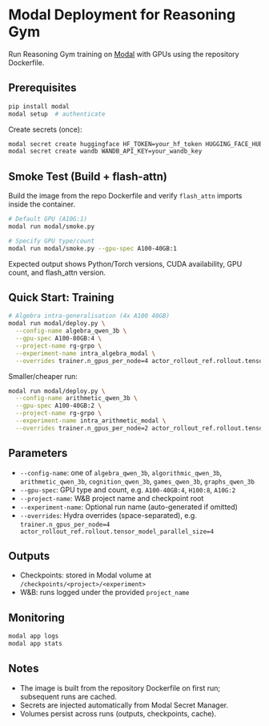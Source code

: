 # Modal Deployment for Reasoning Gym

Run Reasoning Gym training on [Modal](https://modal.com) with GPUs using the repository Dockerfile.

## Prerequisites

```bash
pip install modal
modal setup  # authenticate
```

Create secrets (once):
```bash
modal secret create huggingface HF_TOKEN=your_hf_token HUGGING_FACE_HUB_TOKEN=your_hf_token
modal secret create wandb WANDB_API_KEY=your_wandb_key
```

## Smoke Test (Build + flash-attn)

Build the image from the repo Dockerfile and verify `flash_attn` imports inside the container.

```bash
# Default GPU (A10G:1)
modal run modal/smoke.py

# Specify GPU type/count
modal run modal/smoke.py --gpu-spec A100-40GB:1
```

Expected output shows Python/Torch versions, CUDA availability, GPU count, and flash_attn version.

## Quick Start: Training

```bash
# Algebra intra-generalisation (4x A100 40GB)
modal run modal/deploy.py \
  --config-name algebra_qwen_3b \
  --gpu-spec A100-80GB:4 \
  --project-name rg-grpo \
  --experiment-name intra_algebra_modal \
  --overrides trainer.n_gpus_per_node=4 actor_rollout_ref.rollout.tensor_model_parallel_size=4
```

Smaller/cheaper run:
```bash
modal run modal/deploy.py \
  --config-name arithmetic_qwen_3b \
  --gpu-spec A100-40GB:2 \
  --project-name rg-grpo \
  --experiment-name intra_arithmetic_modal \
  --overrides trainer.n_gpus_per_node=2 actor_rollout_ref.rollout.tensor_model_parallel_size=1
```

## Parameters

- `--config-name`: one of `algebra_qwen_3b`, `algorithmic_qwen_3b`, `arithmetic_qwen_3b`, `cognition_qwen_3b`, `games_qwen_3b`, `graphs_qwen_3b`
- `--gpu-spec`: GPU type and count, e.g. `A100-40GB:4`, `H100:8`, `A10G:2`
- `--project-name`: W&B project name and checkpoint root
- `--experiment-name`: Optional run name (auto-generated if omitted)
- `--overrides`: Hydra overrides (space-separated), e.g. `trainer.n_gpus_per_node=4 actor_rollout_ref.rollout.tensor_model_parallel_size=4`

## Outputs

- Checkpoints: stored in Modal volume at `/checkpoints/<project>/<experiment>`
- W&B: runs logged under the provided `project_name`

## Monitoring

```bash
modal app logs
modal app stats
```

## Notes

- The image is built from the repository Dockerfile on first run; subsequent runs are cached.
- Secrets are injected automatically from Modal Secret Manager.
- Volumes persist across runs (outputs, checkpoints, cache). 
